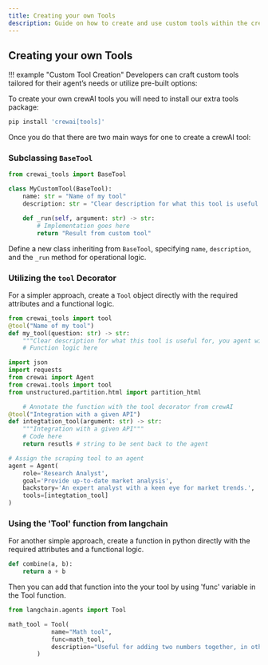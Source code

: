 ```yaml
---
title: Creating your own Tools
description: Guide on how to create and use custom tools within the crewAI framework.
---
```


## Creating your own Tools
!!! example "Custom Tool Creation"
    Developers can craft custom tools tailored for their agent’s needs or utilize pre-built options:

To create your own crewAI tools you will need to install our extra tools package:

```bash
pip install 'crewai[tools]'
```

Once you do that there are two main ways for one to create a crewAI tool:

### Subclassing `BaseTool`

```python
from crewai_tools import BaseTool

class MyCustomTool(BaseTool):
    name: str = "Name of my tool"
    description: str = "Clear description for what this tool is useful for, you agent will need this information to use it."

    def _run(self, argument: str) -> str:
        # Implementation goes here
        return "Result from custom tool"
```

Define a new class inheriting from `BaseTool`, specifying `name`, `description`, and the `_run` method for operational logic.


### Utilizing the `tool` Decorator

For a simpler approach, create a `Tool` object directly with the required attributes and a functional logic.

```python
from crewai_tools import tool
@tool("Name of my tool")
def my_tool(question: str) -> str:
    """Clear description for what this tool is useful for, you agent will need this information to use it."""
    # Function logic here
```

```python
import json
import requests
from crewai import Agent
from crewai.tools import tool
from unstructured.partition.html import partition_html

    # Annotate the function with the tool decorator from crewAI
@tool("Integration with a given API")
def integtation_tool(argument: str) -> str:
    """Integration with a given API"""
    # Code here
    return resutls # string to be sent back to the agent

# Assign the scraping tool to an agent
agent = Agent(
    role='Research Analyst',
    goal='Provide up-to-date market analysis',
    backstory='An expert analyst with a keen eye for market trends.',
    tools=[integtation_tool]
)
```



### Using the 'Tool' function from langchain

For another simple approach, create a function in python directly with the required attributes and a functional logic.

```python
def combine(a, b):
    return a + b
```

Then you can add that function into the your tool by using 'func' variable in the Tool function.

```python
from langchain.agents import Tool

math_tool = Tool(
            name="Math tool",
            func=math_tool,
            description="Useful for adding two numbers together, in other words combining them."
        )
```
